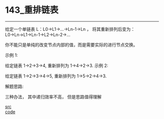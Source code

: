 # 143_重排链表

---

给定一个单链表 L：L0→L1→…→Ln-1→Ln ，
将其重新排列后变为： L0→Ln→L1→Ln-1→L2→Ln-2→…

你不能只是单纯的改变节点内部的值，而是需要实际的进行节点交换。

示例 1:

给定链表 1->2->3->4, 重新排列为 1->4->2->3.
示例 2:

给定链表 1->2->3->4->5, 重新排列为 1->5->2->4->3.


解题思路:

三种办法， 其中递归效率不高， 但是思路值得理解

[src](https://leetcode-cn.com/problems/reorder-list/) <br>
[code](code/143.c) <br>

